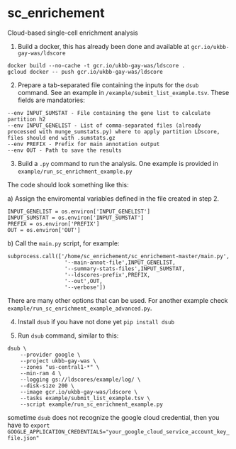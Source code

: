 # sc_enrichement
Cloud-based single-cell enrichment analysis

1. Build a docker, this has already been done and available at `gcr.io/ukbb-gay-was/ldscore`
```
docker build --no-cache -t gcr.io/ukbb-gay-was/ldscore .
gcloud docker -- push gcr.io/ukbb-gay-was/ldscore
```

2. Prepare a tab-separated file containing the inputs for the `dsub` command. See an example in `/example/submit_list_example.tsv`.
These fields are mandatories:
```
--env INPUT_SUMSTAT - File containing the gene list to calculate partition h2
--env INPUT_GENELIST - List of comma-separated files (already processed with munge_sumstats.py) where to apply partition LDscore, files should end with .sumstats.gz
--env PREFIX - Prefix for main annotation output
--env OUT - Path to save the results
```

3. Build a `.py` command to run the analysis. One example is provided in `example/run_sc_enrichment_example.py`

The code should look something like this:

  a) Assign the enviromental variables defined in the file created in step 2.

  ```
  INPUT_GENELIST = os.environ['INPUT_GENELIST']
  INPUT_SUMSTAT = os.environ['INPUT_SUMSTAT']
  PREFIX = os.environ['PREFIX']
  OUT = os.environ['OUT']
  ```
  b) Call the `main.py` script, for example:
  ```
  subprocess.call(['/home/sc_enrichement/sc_enrichement-master/main.py',
                    '--main-annot-file',INPUT_GENELIST,
                    '--summary-stats-files',INPUT_SUMSTAT,
                    '--ldscores-prefix',PREFIX,
                    '--out',OUT,
                    '--verbose'])
  ```

There are many other options that can be used. For another example check `example/run_sc_enrichment_example_advanced.py`.


4. Install `dsub` if you have not done yet
```pip install dsub```

5. Run `dsub` command, similar to this:

```
dsub \
	--provider google \
	--project ukbb-gay-was \
	--zones "us-central1-*" \
	--min-ram 4 \
	--logging gs://ldscores/example/log/ \
	--disk-size 200 \
	--image gcr.io/ukbb-gay-was/ldscore \
	--tasks example/submit_list_example.tsv \
	--script example/run_sc_enrichment_example.py
```

sometime `dsub` does not recognize the google cloud credential, then you have to `export GOOGLE_APPLICATION_CREDENTIALS="your_google_cloud_service_account_key_file.json"`
